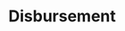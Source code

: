 # Disbursement   

<script src="https://unpkg.com/@stoplight/elements/web-components.min.js"></script>
<link rel="stylesheet" href="https://unpkg.com/@stoplight/elements/styles.min.css">

<elements-api
  apiDescriptionUrl="Disbursement.yaml"
  layout="sidebar"
  router="hash"
  hideTryIt="false"
  hideSchemas="false"
  hideInternal="false"
/>